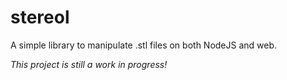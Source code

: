 # stereol
A simple library to manipulate .stl files on both NodeJS and web.

_This project is still a work in progress!_